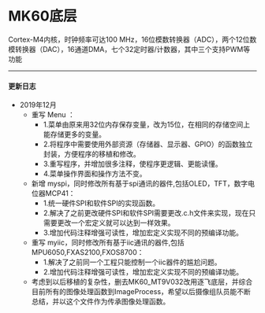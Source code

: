 # MK60底层

Cortex-M4内核，时钟频率可达100 MHz，16位模数转换器（ADC），两个12位数模转换器（DAC），16通道DMA，七个32定时器/计数器，其中三个支持PWM等功能

---

#### 更新日志
+ 2019年12月
	+ 重写 Menu ：
		+ 1.菜单由原来用32位内存保存变量，改为15位，在相同的存储空间上能存储更多的变量。
		+ 2.将程序中需要使用外部资源（存储器、显示器、GPIO）的函数独立封装，方便程序的移植和修改。
		+ 3.重写程序，并增加很多注释，使程序更逻辑、更能读懂。
		+ 4.菜单操作界面和操作方法不变。
	+ 新增 myspi，同时修改所有基于spi通讯的器件,包括OLED，TFT，数字电位器MCP41：
		+ 1.统一硬件SPI和软件SPI的实现函数。
		+ 2.解决了之前更改硬件SPI和软件SPI需要更改.c.h文件来实现，现在只需要更改一个宏定义就可以达到一样效果。
		+ 3.增加代码注释增强可读性，增加宏定义实现不同的预编译功能。
	+ 重写 myiic，同时修改所有基于iic通讯的器件,包括MPU6050,FXAS2100,FXOS8700：
		+ 1.解决了之前同一个工程只能控制一个iic器件的尴尬问题。
		+ 2.增加代码注释增强可读性，增加宏定义实现不同的预编译功能。
	+ 考虑到以后移植的复杂性，删去MK60_MT9V032改用逐飞底层，并综合目前所有的图像处理函数到ImageProcess，希望以后摄像组队员能不断总结，并以这个文件作为传承图像处理函数。



